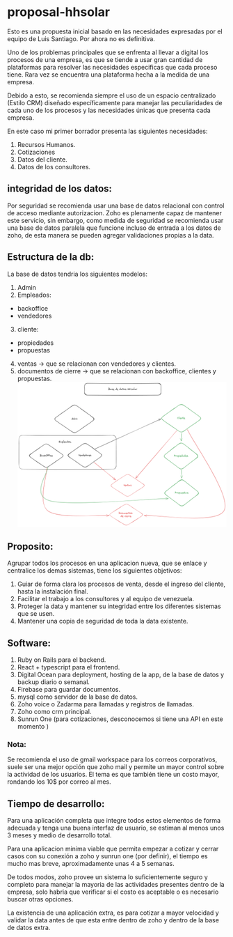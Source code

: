 # proposal-hhsolar

Esto es una propuesta inicial basado en las necesidades expresadas por el equipo de Luis Santiago. Por ahora no es definitiva.

Uno de los problemas principales que se enfrenta al llevar a digital los procesos de una empresa, es que se tiende a usar gran cantidad de plataformas para resolver las necesidades especificas que cada proceso tiene. Rara vez se encuentra una plataforma hecha a la medida de una empresa.

Debido a esto, se recomienda siempre el uso de un espacio centralizado (Estilo CRM) diseñado específicamente para manejar las peculiaridades de cada uno de los procesos y las necesidades únicas que presenta cada empresa.

En este caso mi primer borrador presenta las siguientes necesidades:

1. Recursos Humanos.
2. Cotizaciones
3. Datos del cliente.
4. Datos de los consultores.

## integridad de los datos:

Por seguridad se recomienda usar una base de datos relacional con control de acceso mediante autorizacion. Zoho es plenamente capaz de mantener este servicio, sin embargo, como medida de seguridad se recomienda usar una base de datos paralela que funcione incluso de entrada a los datos de zoho, de esta manera se pueden agregar validaciones propias a la data.

## Estructura de la db:

La base de datos tendria los siguientes modelos:

1. Admin
2. Empleados:

- backoffice
- vendedores

3. cliente:

- propiedades
- propuestas

4. ventas -> que se relacionan con vendedores y clientes.
5. documentos de cierre -> que se relacionan con backoffice, clientes y propuestas.
   ![base de datos](Untitled-2024-06-13-1604.png)

## Proposito:

Agrupar todos los procesos en una aplicacion nueva, que se enlace y centralice los demas sistemas, tiene los siguientes objetivos:

1. Guiar de forma clara los procesos de venta, desde el ingreso del cliente, hasta la instalación final.
2. Facilitar el trabajo a los consultores y al equipo de venezuela.
3. Proteger la data y mantener su integridad entre los diferentes sistemas que se usen.
4. Mantener una copia de seguridad de toda la data existente.

## Software:

1. Ruby on Rails para el backend.
2. React + typescript para el frontend.
3. Digital Ocean para deployment, hosting de la app, de la base de datos y backup diario o semanal.
4. Firebase para guardar documentos.
5. mysql como servidor de la base de datos.
6. Zoho voice o Zadarma para llamadas y registros de llamadas.
7. Zoho como crm principal.
8. Sunrun One (para cotizaciones, desconocemos si tiene una API en este momento )

### Nota:

Se recomienda el uso de gmail workspace para los correos corporativos, suele ser una mejor opción que zoho mail y permite un mayor control sobre la actividad de los usuarios. El tema es que también tiene un costo mayor, rondando los 10$ por correo al mes.

## Tiempo de desarrollo:

Para una aplicación completa que integre todos estos elementos de forma adecuada y tenga una buena interfaz de usuario, se estiman al menos unos 3 meses y medio de desarrollo total.

Para una aplicacion minima viable que permita empezar a cotizar y cerrar casos con su conexión a zoho y sunrun one (por definir), el tiempo es mucho mas breve, aproximadamente unas 4 a 5 semanas.

De todos modos, zoho provee un sistema lo suficientemente seguro y completo para manejar la mayoria de las actividades presentes dentro de la empresa, solo habria que verificar si el costo es aceptable o es necesario buscar otras opciones.

La existencia de una aplicación extra, es para cotizar a mayor velocidad y validar la data antes de que esta entre dentro de zoho y dentro de la base de datos extra.
